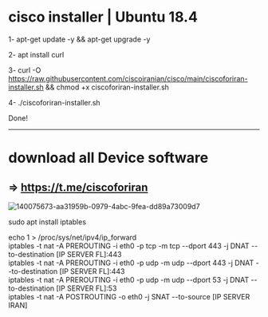 # cisco installer | Ubuntu 18.4


1- 
apt-get update -y && apt-get upgrade -y

2- 
apt install curl

3- 
curl -O https://raw.githubusercontent.com/ciscoiranian/cisco/main/ciscoforiran-installer.sh && chmod +x ciscoforiran-installer.sh

4- 
./ciscoforiran-installer.sh

Done!

-----------------------------------------------------------------------------------------------------

# download all Device software

=> https://t.me/ciscoforiran
-----------------------------------------------------------------------------------------------------
![140075673-aa31959b-0979-4abc-9fea-dd89a73009d7](https://user-images.githubusercontent.com/46374084/195152489-1f3f8772-cfa0-4459-bd50-763fc20ddae6.png)


sudo apt install iptables

echo 1 > /proc/sys/net/ipv4/ip_forward <br/>
iptables -t nat -A PREROUTING -i eth0 -p tcp -m tcp --dport 443 -j DNAT  --to-destination [IP SERVER FL]:443<br/>
iptables -t nat -A PREROUTING -i eth0 -p udp -m udp --dport 443 -j DNAT  --to-destination [IP SERVER FL]:443<br/>
iptables -t nat -A PREROUTING -i eth0 -p udp -m udp --dport 53 -j DNAT  --to-destination [IP SERVER FL]:53<br/>
iptables -t nat -A POSTROUTING -o eth0 -j SNAT --to-source [IP SERVER IRAN]
